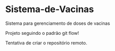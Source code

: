 # Sistema-de-Vacinas
Sistema para gerenciamento de doses de vacinas

Projeto seguindo o padrão git flow!

Tentativa de criar o repositório remoto.
